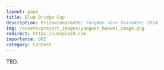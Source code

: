 ```yaml
---
layout: page
title: Blue Bridge Cup
description: Prizewinner&#58; YangWen <br> Year&#58; 2024
img: /assets/project_images/yangwen_huawei_image.png
redirect: https://unsplash.com
importance: 002
category: Contest
---
```


TBD.